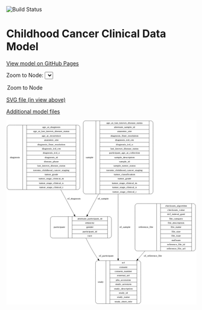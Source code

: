 <link rel='stylesheet' href="assets/style.css">
<link rel='stylesheet' href="https://unpkg.com/leaflet@1.5.1/dist/leaflet.css" integrity="sha512-xwE/Az9zrjBIphAcBb3F6JVqxf46+CDLwfLMHloNu6KEQCAWi6HcDUbeOfBIptF7tcCzusKFjFw2yuvEpDL9wQ==" crossorigin="">
<script type="text/javascript" src="https://code.jquery.com/jquery-3.2.1.min.js"></script>
<script type="text/javascript"  src="https://unpkg.com/leaflet@1.5.1/dist/leaflet.js"></script>
<script type="text/javascript" src="assets/actions.js"></script>

![Build Status](https://github.com/CBIIT/c3d-model/actions/workflows/model-test-and-deploy.yml/badge.svg)

# Childhood Cancer Clinical Data Model

[View model on GitHub Pages](https://cbiit.github.io/c3d-model/)


Zoom to Node: <select id="node_select">
  <option value="">Zoom to Node</option>
</select>
<div id="model"></div>

<p>
<a href="./model-desc/c3d-model.svg">SVG file (in view above)</a>
<p>
<a href="./model-desc">Additional model files</a>
<div id='graph' style='display:off;'>
<svg width="1020pt" height="987pt"
 viewBox="0.00 0.00 1020.00 987.00" xmlns="http://www.w3.org/2000/svg" xmlns:xlink="http://www.w3.org/1999/xlink">
<g id="graph0" class="graph" transform="scale(1 1) rotate(0) translate(4 983)">
<title>Perl</title>
<polygon fill="#ffffff" stroke="transparent" points="-4,4 -4,-983 1016,-983 1016,4 -4,4"/>
<!-- study -->
<g id="node1" class="node">
<title>study</title>
<path fill="none" stroke="#000000" d="M487,-.5C487,-.5 706,-.5 706,-.5 712,-.5 718,-6.5 718,-12.5 718,-12.5 718,-218.5 718,-218.5 718,-224.5 712,-230.5 706,-230.5 706,-230.5 487,-230.5 487,-230.5 481,-230.5 475,-224.5 475,-218.5 475,-218.5 475,-12.5 475,-12.5 475,-6.5 481,-.5 487,-.5"/>
<text text-anchor="middle" x="503" y="-111.8" font-family="Times,serif" font-size="14.00" fill="#000000">study</text>
<polyline fill="none" stroke="#000000" points="531,-.5 531,-230.5 "/>
<text text-anchor="middle" x="541.5" y="-111.8" font-family="Times,serif" font-size="14.00" fill="#000000"> </text>
<polyline fill="none" stroke="#000000" points="552,-.5 552,-230.5 "/>
<text text-anchor="middle" x="624.5" y="-215.3" font-family="Times,serif" font-size="14.00" fill="#000000">acl</text>
<polyline fill="none" stroke="#000000" points="552,-207.5 697,-207.5 "/>
<text text-anchor="middle" x="624.5" y="-192.3" font-family="Times,serif" font-size="14.00" fill="#000000">consent</text>
<polyline fill="none" stroke="#000000" points="552,-184.5 697,-184.5 "/>
<text text-anchor="middle" x="624.5" y="-169.3" font-family="Times,serif" font-size="14.00" fill="#000000">consent_number</text>
<polyline fill="none" stroke="#000000" points="552,-161.5 697,-161.5 "/>
<text text-anchor="middle" x="624.5" y="-146.3" font-family="Times,serif" font-size="14.00" fill="#000000">external_url</text>
<polyline fill="none" stroke="#000000" points="552,-138.5 697,-138.5 "/>
<text text-anchor="middle" x="624.5" y="-123.3" font-family="Times,serif" font-size="14.00" fill="#000000">phs_accession</text>
<polyline fill="none" stroke="#000000" points="552,-115.5 697,-115.5 "/>
<text text-anchor="middle" x="624.5" y="-100.3" font-family="Times,serif" font-size="14.00" fill="#000000">study_acronym</text>
<polyline fill="none" stroke="#000000" points="552,-92.5 697,-92.5 "/>
<text text-anchor="middle" x="624.5" y="-77.3" font-family="Times,serif" font-size="14.00" fill="#000000">study_description</text>
<polyline fill="none" stroke="#000000" points="552,-69.5 697,-69.5 "/>
<text text-anchor="middle" x="624.5" y="-54.3" font-family="Times,serif" font-size="14.00" fill="#000000">study_id</text>
<polyline fill="none" stroke="#000000" points="552,-46.5 697,-46.5 "/>
<text text-anchor="middle" x="624.5" y="-31.3" font-family="Times,serif" font-size="14.00" fill="#000000">study_name</text>
<polyline fill="none" stroke="#000000" points="552,-23.5 697,-23.5 "/>
<text text-anchor="middle" x="624.5" y="-8.3" font-family="Times,serif" font-size="14.00" fill="#000000">study_short_title</text>
<polyline fill="none" stroke="#000000" points="697,-.5 697,-230.5 "/>
<text text-anchor="middle" x="707.5" y="-111.8" font-family="Times,serif" font-size="14.00" fill="#000000"> </text>
</g>
<!-- diagnosis -->
<g id="node2" class="node">
<title>diagnosis</title>
<path fill="none" stroke="#000000" d="M12,-610.5C12,-610.5 379,-610.5 379,-610.5 385,-610.5 391,-616.5 391,-622.5 391,-622.5 391,-943.5 391,-943.5 391,-949.5 385,-955.5 379,-955.5 379,-955.5 12,-955.5 12,-955.5 6,-955.5 0,-949.5 0,-943.5 0,-943.5 0,-622.5 0,-622.5 0,-616.5 6,-610.5 12,-610.5"/>
<text text-anchor="middle" x="42" y="-779.3" font-family="Times,serif" font-size="14.00" fill="#000000">diagnosis</text>
<polyline fill="none" stroke="#000000" points="84,-610.5 84,-955.5 "/>
<text text-anchor="middle" x="94.5" y="-779.3" font-family="Times,serif" font-size="14.00" fill="#000000"> </text>
<polyline fill="none" stroke="#000000" points="105,-610.5 105,-955.5 "/>
<text text-anchor="middle" x="237.5" y="-940.3" font-family="Times,serif" font-size="14.00" fill="#000000">age_at_diagnosis</text>
<polyline fill="none" stroke="#000000" points="105,-932.5 370,-932.5 "/>
<text text-anchor="middle" x="237.5" y="-917.3" font-family="Times,serif" font-size="14.00" fill="#000000">age_at_last_known_disease_status</text>
<polyline fill="none" stroke="#000000" points="105,-909.5 370,-909.5 "/>
<text text-anchor="middle" x="237.5" y="-894.3" font-family="Times,serif" font-size="14.00" fill="#000000">age_at_recurrence</text>
<polyline fill="none" stroke="#000000" points="105,-886.5 370,-886.5 "/>
<text text-anchor="middle" x="237.5" y="-871.3" font-family="Times,serif" font-size="14.00" fill="#000000">anatomic_site</text>
<polyline fill="none" stroke="#000000" points="105,-863.5 370,-863.5 "/>
<text text-anchor="middle" x="237.5" y="-848.3" font-family="Times,serif" font-size="14.00" fill="#000000">diagnosis_finer_resolution</text>
<polyline fill="none" stroke="#000000" points="105,-840.5 370,-840.5 "/>
<text text-anchor="middle" x="237.5" y="-825.3" font-family="Times,serif" font-size="14.00" fill="#000000">diagnosis_icd_cm</text>
<polyline fill="none" stroke="#000000" points="105,-817.5 370,-817.5 "/>
<text text-anchor="middle" x="237.5" y="-802.3" font-family="Times,serif" font-size="14.00" fill="#000000">diagnosis_icd_o</text>
<polyline fill="none" stroke="#000000" points="105,-794.5 370,-794.5 "/>
<text text-anchor="middle" x="237.5" y="-779.3" font-family="Times,serif" font-size="14.00" fill="#000000">diagnosis_id</text>
<polyline fill="none" stroke="#000000" points="105,-771.5 370,-771.5 "/>
<text text-anchor="middle" x="237.5" y="-756.3" font-family="Times,serif" font-size="14.00" fill="#000000">disease_phase</text>
<polyline fill="none" stroke="#000000" points="105,-748.5 370,-748.5 "/>
<text text-anchor="middle" x="237.5" y="-733.3" font-family="Times,serif" font-size="14.00" fill="#000000">last_known_disease_status</text>
<polyline fill="none" stroke="#000000" points="105,-725.5 370,-725.5 "/>
<text text-anchor="middle" x="237.5" y="-710.3" font-family="Times,serif" font-size="14.00" fill="#000000">toronto_childhood_cancer_staging</text>
<polyline fill="none" stroke="#000000" points="105,-702.5 370,-702.5 "/>
<text text-anchor="middle" x="237.5" y="-687.3" font-family="Times,serif" font-size="14.00" fill="#000000">tumor_grade</text>
<polyline fill="none" stroke="#000000" points="105,-679.5 370,-679.5 "/>
<text text-anchor="middle" x="237.5" y="-664.3" font-family="Times,serif" font-size="14.00" fill="#000000">tumor_stage_clinical_m</text>
<polyline fill="none" stroke="#000000" points="105,-656.5 370,-656.5 "/>
<text text-anchor="middle" x="237.5" y="-641.3" font-family="Times,serif" font-size="14.00" fill="#000000">tumor_stage_clinical_n</text>
<polyline fill="none" stroke="#000000" points="105,-633.5 370,-633.5 "/>
<text text-anchor="middle" x="237.5" y="-618.3" font-family="Times,serif" font-size="14.00" fill="#000000">tumor_stage_clinical_t</text>
<polyline fill="none" stroke="#000000" points="370,-610.5 370,-955.5 "/>
<text text-anchor="middle" x="380.5" y="-779.3" font-family="Times,serif" font-size="14.00" fill="#000000"> </text>
</g>
<!-- participant -->
<g id="node3" class="node">
<title>participant</title>
<path fill="none" stroke="#000000" d="M244.5,-351.5C244.5,-351.5 548.5,-351.5 548.5,-351.5 554.5,-351.5 560.5,-357.5 560.5,-363.5 560.5,-363.5 560.5,-454.5 560.5,-454.5 560.5,-460.5 554.5,-466.5 548.5,-466.5 548.5,-466.5 244.5,-466.5 244.5,-466.5 238.5,-466.5 232.5,-460.5 232.5,-454.5 232.5,-454.5 232.5,-363.5 232.5,-363.5 232.5,-357.5 238.5,-351.5 244.5,-351.5"/>
<text text-anchor="middle" x="280.5" y="-405.3" font-family="Times,serif" font-size="14.00" fill="#000000">participant</text>
<polyline fill="none" stroke="#000000" points="328.5,-351.5 328.5,-466.5 "/>
<text text-anchor="middle" x="339" y="-405.3" font-family="Times,serif" font-size="14.00" fill="#000000"> </text>
<polyline fill="none" stroke="#000000" points="349.5,-351.5 349.5,-466.5 "/>
<text text-anchor="middle" x="444.5" y="-451.3" font-family="Times,serif" font-size="14.00" fill="#000000">alternate_participant_id</text>
<polyline fill="none" stroke="#000000" points="349.5,-443.5 539.5,-443.5 "/>
<text text-anchor="middle" x="444.5" y="-428.3" font-family="Times,serif" font-size="14.00" fill="#000000">ethnicity</text>
<polyline fill="none" stroke="#000000" points="349.5,-420.5 539.5,-420.5 "/>
<text text-anchor="middle" x="444.5" y="-405.3" font-family="Times,serif" font-size="14.00" fill="#000000">gender</text>
<polyline fill="none" stroke="#000000" points="349.5,-397.5 539.5,-397.5 "/>
<text text-anchor="middle" x="444.5" y="-382.3" font-family="Times,serif" font-size="14.00" fill="#000000">participant_id</text>
<polyline fill="none" stroke="#000000" points="349.5,-374.5 539.5,-374.5 "/>
<text text-anchor="middle" x="444.5" y="-359.3" font-family="Times,serif" font-size="14.00" fill="#000000">race</text>
<polyline fill="none" stroke="#000000" points="539.5,-351.5 539.5,-466.5 "/>
<text text-anchor="middle" x="550" y="-405.3" font-family="Times,serif" font-size="14.00" fill="#000000"> </text>
</g>
<!-- diagnosis&#45;&gt;participant -->
<g id="edge4" class="edge">
<title>diagnosis&#45;&gt;participant</title>
<path fill="none" stroke="#000000" d="M288.3513,-610.2319C314.0629,-562.3904 340.4461,-513.2994 360.7168,-475.5816"/>
<polygon fill="#000000" stroke="#000000" points="363.8197,-477.2015 365.4707,-466.7361 357.6537,-473.8877 363.8197,-477.2015"/>
<text text-anchor="middle" x="359" y="-557.8" font-family="Times,serif" font-size="14.00" fill="#000000">of_diagnosis</text>
</g>
<!-- participant&#45;&gt;study -->
<g id="edge5" class="edge">
<title>participant&#45;&gt;study</title>
<path fill="none" stroke="#000000" d="M423.247,-351.3089C438.6895,-320.0534 459.3976,-281.327 481.5,-249 483.7661,-245.6856 486.1021,-242.3601 488.4949,-239.0335"/>
<polygon fill="#000000" stroke="#000000" points="491.4646,-240.9024 494.5523,-230.7674 485.8183,-236.7647 491.4646,-240.9024"/>
<text text-anchor="middle" x="532" y="-252.8" font-family="Times,serif" font-size="14.00" fill="#000000">of_participant</text>
</g>
<!-- reference_file -->
<g id="node4" class="node">
<title>reference_file</title>
<path fill="none" stroke="#000000" d="M699,-282.5C699,-282.5 1000,-282.5 1000,-282.5 1006,-282.5 1012,-288.5 1012,-294.5 1012,-294.5 1012,-523.5 1012,-523.5 1012,-529.5 1006,-535.5 1000,-535.5 1000,-535.5 699,-535.5 699,-535.5 693,-535.5 687,-529.5 687,-523.5 687,-523.5 687,-294.5 687,-294.5 687,-288.5 693,-282.5 699,-282.5"/>
<text text-anchor="middle" x="745" y="-405.3" font-family="Times,serif" font-size="14.00" fill="#000000">reference_file</text>
<polyline fill="none" stroke="#000000" points="803,-282.5 803,-535.5 "/>
<text text-anchor="middle" x="813.5" y="-405.3" font-family="Times,serif" font-size="14.00" fill="#000000"> </text>
<polyline fill="none" stroke="#000000" points="824,-282.5 824,-535.5 "/>
<text text-anchor="middle" x="907.5" y="-520.3" font-family="Times,serif" font-size="14.00" fill="#000000">checksum_algorithm</text>
<polyline fill="none" stroke="#000000" points="824,-512.5 991,-512.5 "/>
<text text-anchor="middle" x="907.5" y="-497.3" font-family="Times,serif" font-size="14.00" fill="#000000">checksum_value</text>
<polyline fill="none" stroke="#000000" points="824,-489.5 991,-489.5 "/>
<text text-anchor="middle" x="907.5" y="-474.3" font-family="Times,serif" font-size="14.00" fill="#000000">dcf_indexd_guid</text>
<polyline fill="none" stroke="#000000" points="824,-466.5 991,-466.5 "/>
<text text-anchor="middle" x="907.5" y="-451.3" font-family="Times,serif" font-size="14.00" fill="#000000">file_category</text>
<polyline fill="none" stroke="#000000" points="824,-443.5 991,-443.5 "/>
<text text-anchor="middle" x="907.5" y="-428.3" font-family="Times,serif" font-size="14.00" fill="#000000">file_description</text>
<polyline fill="none" stroke="#000000" points="824,-420.5 991,-420.5 "/>
<text text-anchor="middle" x="907.5" y="-405.3" font-family="Times,serif" font-size="14.00" fill="#000000">file_name</text>
<polyline fill="none" stroke="#000000" points="824,-397.5 991,-397.5 "/>
<text text-anchor="middle" x="907.5" y="-382.3" font-family="Times,serif" font-size="14.00" fill="#000000">file_size</text>
<polyline fill="none" stroke="#000000" points="824,-374.5 991,-374.5 "/>
<text text-anchor="middle" x="907.5" y="-359.3" font-family="Times,serif" font-size="14.00" fill="#000000">file_type</text>
<polyline fill="none" stroke="#000000" points="824,-351.5 991,-351.5 "/>
<text text-anchor="middle" x="907.5" y="-336.3" font-family="Times,serif" font-size="14.00" fill="#000000">md5sum</text>
<polyline fill="none" stroke="#000000" points="824,-328.5 991,-328.5 "/>
<text text-anchor="middle" x="907.5" y="-313.3" font-family="Times,serif" font-size="14.00" fill="#000000">reference_file_id</text>
<polyline fill="none" stroke="#000000" points="824,-305.5 991,-305.5 "/>
<text text-anchor="middle" x="907.5" y="-290.3" font-family="Times,serif" font-size="14.00" fill="#000000">reference_file_url</text>
<polyline fill="none" stroke="#000000" points="991,-282.5 991,-535.5 "/>
<text text-anchor="middle" x="1001.5" y="-405.3" font-family="Times,serif" font-size="14.00" fill="#000000"> </text>
</g>
<!-- reference_file&#45;&gt;study -->
<g id="edge1" class="edge">
<title>reference_file&#45;&gt;study</title>
<path fill="none" stroke="#000000" d="M740.3695,-282.4C727.7281,-267.735 714.8507,-252.7962 702.2555,-238.1847"/>
<polygon fill="#000000" stroke="#000000" points="704.8776,-235.866 695.6974,-230.5768 699.5756,-240.4364 704.8776,-235.866"/>
<text text-anchor="middle" x="783" y="-252.8" font-family="Times,serif" font-size="14.00" fill="#000000">of_reference_file</text>
</g>
<!-- sample -->
<g id="node5" class="node">
<title>sample</title>
<path fill="none" stroke="#000000" d="M421,-587.5C421,-587.5 772,-587.5 772,-587.5 778,-587.5 784,-593.5 784,-599.5 784,-599.5 784,-966.5 784,-966.5 784,-972.5 778,-978.5 772,-978.5 772,-978.5 421,-978.5 421,-978.5 415,-978.5 409,-972.5 409,-966.5 409,-966.5 409,-599.5 409,-599.5 409,-593.5 415,-587.5 421,-587.5"/>
<text text-anchor="middle" x="443" y="-779.3" font-family="Times,serif" font-size="14.00" fill="#000000">sample</text>
<polyline fill="none" stroke="#000000" points="477,-587.5 477,-978.5 "/>
<text text-anchor="middle" x="487.5" y="-779.3" font-family="Times,serif" font-size="14.00" fill="#000000"> </text>
<polyline fill="none" stroke="#000000" points="498,-587.5 498,-978.5 "/>
<text text-anchor="middle" x="630.5" y="-963.3" font-family="Times,serif" font-size="14.00" fill="#000000">age_at_last_known_disease_status</text>
<polyline fill="none" stroke="#000000" points="498,-955.5 763,-955.5 "/>
<text text-anchor="middle" x="630.5" y="-940.3" font-family="Times,serif" font-size="14.00" fill="#000000">alternate_sample_id</text>
<polyline fill="none" stroke="#000000" points="498,-932.5 763,-932.5 "/>
<text text-anchor="middle" x="630.5" y="-917.3" font-family="Times,serif" font-size="14.00" fill="#000000">anatomic_site</text>
<polyline fill="none" stroke="#000000" points="498,-909.5 763,-909.5 "/>
<text text-anchor="middle" x="630.5" y="-894.3" font-family="Times,serif" font-size="14.00" fill="#000000">diagnosis_finer_resolution</text>
<polyline fill="none" stroke="#000000" points="498,-886.5 763,-886.5 "/>
<text text-anchor="middle" x="630.5" y="-871.3" font-family="Times,serif" font-size="14.00" fill="#000000">diagnosis_icd_cm</text>
<polyline fill="none" stroke="#000000" points="498,-863.5 763,-863.5 "/>
<text text-anchor="middle" x="630.5" y="-848.3" font-family="Times,serif" font-size="14.00" fill="#000000">diagnosis_icd_o</text>
<polyline fill="none" stroke="#000000" points="498,-840.5 763,-840.5 "/>
<text text-anchor="middle" x="630.5" y="-825.3" font-family="Times,serif" font-size="14.00" fill="#000000">last_known_disease_status</text>
<polyline fill="none" stroke="#000000" points="498,-817.5 763,-817.5 "/>
<text text-anchor="middle" x="630.5" y="-802.3" font-family="Times,serif" font-size="14.00" fill="#000000">participant_age_at_collection</text>
<polyline fill="none" stroke="#000000" points="498,-794.5 763,-794.5 "/>
<text text-anchor="middle" x="630.5" y="-779.3" font-family="Times,serif" font-size="14.00" fill="#000000">sample_description</text>
<polyline fill="none" stroke="#000000" points="498,-771.5 763,-771.5 "/>
<text text-anchor="middle" x="630.5" y="-756.3" font-family="Times,serif" font-size="14.00" fill="#000000">sample_id</text>
<polyline fill="none" stroke="#000000" points="498,-748.5 763,-748.5 "/>
<text text-anchor="middle" x="630.5" y="-733.3" font-family="Times,serif" font-size="14.00" fill="#000000">sample_tumor_status</text>
<polyline fill="none" stroke="#000000" points="498,-725.5 763,-725.5 "/>
<text text-anchor="middle" x="630.5" y="-710.3" font-family="Times,serif" font-size="14.00" fill="#000000">toronto_childhood_cancer_staging</text>
<polyline fill="none" stroke="#000000" points="498,-702.5 763,-702.5 "/>
<text text-anchor="middle" x="630.5" y="-687.3" font-family="Times,serif" font-size="14.00" fill="#000000">tumor_classification</text>
<polyline fill="none" stroke="#000000" points="498,-679.5 763,-679.5 "/>
<text text-anchor="middle" x="630.5" y="-664.3" font-family="Times,serif" font-size="14.00" fill="#000000">tumor_grade</text>
<polyline fill="none" stroke="#000000" points="498,-656.5 763,-656.5 "/>
<text text-anchor="middle" x="630.5" y="-641.3" font-family="Times,serif" font-size="14.00" fill="#000000">tumor_stage_clinical_m</text>
<polyline fill="none" stroke="#000000" points="498,-633.5 763,-633.5 "/>
<text text-anchor="middle" x="630.5" y="-618.3" font-family="Times,serif" font-size="14.00" fill="#000000">tumor_stage_clinical_n</text>
<polyline fill="none" stroke="#000000" points="498,-610.5 763,-610.5 "/>
<text text-anchor="middle" x="630.5" y="-595.3" font-family="Times,serif" font-size="14.00" fill="#000000">tumor_stage_clinical_t</text>
<polyline fill="none" stroke="#000000" points="763,-587.5 763,-978.5 "/>
<text text-anchor="middle" x="773.5" y="-779.3" font-family="Times,serif" font-size="14.00" fill="#000000"> </text>
</g>
<!-- sample&#45;&gt;study -->
<g id="edge3" class="edge">
<title>sample&#45;&gt;study</title>
<path fill="none" stroke="#000000" d="M596.5,-587.2382C596.5,-475.4049 596.5,-338.4836 596.5,-241.0184"/>
<polygon fill="#000000" stroke="#000000" points="600.0001,-240.8218 596.5,-230.8218 593.0001,-240.8218 600.0001,-240.8218"/>
<text text-anchor="middle" x="633" y="-405.3" font-family="Times,serif" font-size="14.00" fill="#000000">of_sample</text>
</g>
<!-- sample&#45;&gt;participant -->
<g id="edge2" class="edge">
<title>sample&#45;&gt;participant</title>
<path fill="none" stroke="#000000" d="M491.814,-587.2372C470.3088,-547.0225 449.0932,-507.3494 432.1572,-475.6789"/>
<polygon fill="#000000" stroke="#000000" points="435.0729,-473.7091 427.2707,-466.5412 428.9,-477.0101 435.0729,-473.7091"/>
<text text-anchor="middle" x="516" y="-557.8" font-family="Times,serif" font-size="14.00" fill="#000000">of_sample</text>
</g>
</g>
</svg>
</div>
